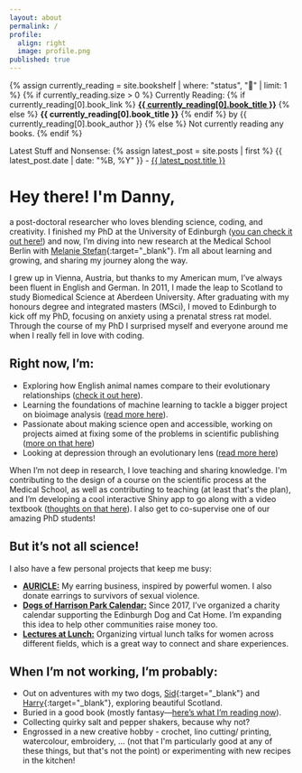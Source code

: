 ```yaml
---
layout: about
permalink: /
profile:
  align: right
  image: profile.png
published: true
---
```


<p>
  {% assign currently_reading = site.bookshelf | where: "status", "📖" | limit: 1 %}
  {% if currently_reading.size > 0 %}
    Currently Reading: 
    {% if currently_reading[0].book_link %}
      <a href="{{ currently_reading[0].book_link }}" target="_blank"><strong>{{ currently_reading[0].book_title }}</strong></a>
    {% else %}
      <strong>{{ currently_reading[0].book_title }}</strong>
    {% endif %}
    by {{ currently_reading[0].book_author }}
  {% else %}
    Not currently reading any books.
  {% endif %}
</p>

<p>
  Latest Stuff and Nonsense: 
  {% assign latest_post = site.posts | first %}
  {{ latest_post.date | date: "%B, %Y" }} - 
  <a href="{{ latest_post.url | prepend: site.baseurl }}">{{ latest_post.title }}</a>
</p>

# Hey there! I'm Danny,

a post-doctoral researcher who loves blending science, coding, and creativity. I finished my PhD at the University of Edinburgh ([you can check it out here!](/research_projects/10_phd)) and now, I’m diving into new research at the Medical School Berlin with [Melanie Stefan](https://melaniestefan.net/){:target="\_blank"}. I’m all about learning and growing, and sharing my journey along the way.

I grew up in Vienna, Austria, but thanks to my American mum, I’ve always been fluent in English and German. In 2011, I made the leap to Scotland to study Biomedical Science at Aberdeen University. After graduating with my honours degree and integrated masters (MSci), I moved to Edinburgh to kick off my PhD, focusing on anxiety using a prenatal stress rat model. Through the course of my PhD I surprised myself and everyone around me when I really fell in love with coding.

## Right now, I’m:

- Exploring how English animal names compare to their evolutionary relationships ([check it out here](/_research_projects/01_tree_of_life)).
- Learning the foundations of machine learning to tackle a bigger project on bioimage analysis ([read more here](/_research_projects/01_bioimage)).
- Passionate about making science open and accessible, working on projects aimed at fixing some of the problems in scientific publishing ([more on that here](/_research_projects/01_paperstars))
- Looking at depression through an evolutionary lens ([read more here](/_research_projects/01_depression))

When I’m not deep in research, I love teaching and sharing knowledge. I'm contributing to the design of a course on the scientific process at the Medical School, as well as contributing to teaching (at least that's the plan), and I’m developing a cool interactive Shiny app to go along with a video textbook ([thoughts on that here](/_research_projects/01_stats_app)). I also get to co-supervise one of our amazing PhD students!

## But it’s not all science!

I also have a few personal projects that keep me busy:

- [**AURICLE:**](/_other_projects/auricle) My earring business, inspired by powerful women. I also donate earrings to survivors of sexual violence.
- [**Dogs of Harrison Park Calendar:**](/_other_projects/dog_calendar) Since 2017, I’ve organized a charity calendar supporting the Edinburgh Dog and Cat Home. I’m expanding this idea to help other communities raise money too.
- [**Lectures at Lunch:**](/_other_projects/lectures_at_lunch) Organizing virtual lunch talks for women across different fields, which is a great way to connect and share experiences.

## When I’m not working, I’m probably:

- Out on adventures with my two dogs, [Sid](https://www.instagram.com/sid_wags/){:target="\_blank"} and [Harry](https://www.instagram.com/harry.the.lamb/){:target="\_blank"}, exploring beautiful Scotland.
- Buried in a good book (mostly fantasy—[here’s what I’m reading now](reading_blog)).
- Collecting quirky salt and pepper shakers, because why not?
- Engrossed in a new creative hobby - crochet, lino cutting/ printing, watercolour, embroidery, ... (not that I'm particularly good at any of these things, but that's not the point) or experimenting with new recipes in the kitchen!
